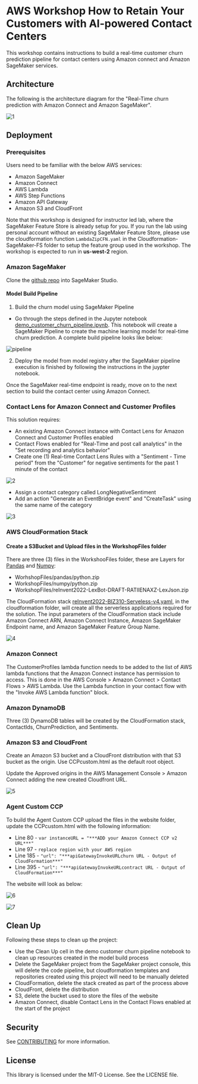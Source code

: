 # AWS Workshop How to Retain Your Customers with AI-powered Contact Centers

This workshop contains instructions to build a real-time customer churn prediction pipeline for contact centers using Amazon connect and Amazon SageMaker services.

## Architecture

The following is the architecture diagram for the "Real-Time churn prediction with Amazon Connect and Amazon SageMaker".

![1](./img/Architecture.png) 

## Deployment

### Prerequisites

Users need to be familiar with the below AWS services:

- Amazon SageMaker
- Amazon Connect
- AWS Lambda
- AWS Step Functions
- Amazon API Gateway
- Amazon S3 and CloudFront

Note that this workshop is designed for instructor led lab, where the SageMaker Feature Store is already setup for you. If you run the lab using personal account without an existing SageMaker Feature Store, please use the cloudformation function `LambdaZipCFN.yaml` in the Cloudformation-SageMaker-FS folder to setup the feature group used in the workshop. The workshop is expected to run in **us-west-2** region.
### Amazon SageMaker

Clone the [github repo](https://github.com/aws-samples/aws-workshop-how-to-retain-your-customers-with-ai-powered-contact-centers.git) into SageMaker Studio. 

#### Model Build Pipeline

1. Build the churn model using SageMaker Pipeline
- Go through the steps defined in the Jupyter notebook [demo_customer_churn_pipeline.ipynb](https://github.com/aws-samples/aws-workshop-how-to-retain-your-customers-with-ai-powered-contact-centers/blob/main/demo_customer_churn_pipeline.ipynb). This notebook will create a SageMaker Pipeline to create the machine learning model for real-time churn prediction. A complete build pipeline looks like below:

![pipeline](./img/model_build_pipeline.png)

2. Deploy the model from model registry after the SageMaker pipeline execution is finished by following the instructions in the juypter notebook.

Once the SageMaker real-time endpoint is ready, move on to the next section to build the contact center using Amazon Connect.

### Contact Lens for Amazon Connect and Customer Profiles

This solution requires:

- An existing Amazon Connect instance with Contact Lens for Amazon Connect and Customer Profiles enabled
- Contact Flows enabled for "Real-Time and post call analytics" in the "Set recording and analytics behavior"
- Create one (1) Real-time Contact Lens Rules with a "Sentiment - Time period" from the "Customer" for negative sentiments for the past 1 minute of the contact

![2](./img/clrules.png)

- Assign a contact category called LongNegativeSentiment
- Add an action "Generate an EventBridge event" and "CreateTask" using the same name of the category

![3](./img/clActions.png)

### AWS CloudFormation Stack

#### Create a S3Bucket and Upload files in the WorkshopFiles folder

There are three (3) files in the WorkshooFiles folder, these are Layers for [Pandas](https://pandas.pydata.org/) and [Numpy](https://numpy.org/):
- WorhshopFiles/pandas/python.zip
- WorkshopFiles/numpy/python.zip
- WorkshopFiles/reInvent2022-LexBot-DRAFT-RATIIENAXZ-LexJson.zip

The CloudFormation stack [reInvent2022-BIZ310-Serveless-v4.yaml](./Cloudformation-Serverless-Connect/reInvent2022-BIZ310-Serveless-v4.yaml), in the cloudformation folder, will create all the serverless applications required for the solution. The input parameters of the CloudFormation stack include Amazon Connect ARN, Amazon Connect Instance, Amazon SageMaker Endpoint name, and Amazon SageMaker Feature Group Name.

![4](./img/cfParameters.png)

### Amazon Connect

The CustomerProfiles lambda function needs to be added to the list of AWS lambda functions that the Amazon Connect instance has permission to access. This is done in the AWS Console > Amazon Connect > Contact Flows > AWS Lambda. Use the Lambda function in your contact flow with the "Invoke AWS Lambda function" block.

### Amazon DynamoDB

Three (3) DynamoDB tables will be created by the CloudFormation stack, ContactIds, ChurnPrediction, and Sentiments.

### Amazon S3 and CloudFront

Create an Amazon S3 bucket and a CloudFront distribution with that S3 bucket as the origin. Use CCPcustom.html as the default root object.

Update the Approved origins in the AWS Management Console > Amazon Connect adding the new created Cloudfront URL.

![5](./img/connectOrigins.png)

### Agent Custom CCP

To build the Agent Custom CCP upload the files in the website folder, update the CCPcustom.html with the following information:

- Line 80 - ```var instanceURL = "***ADD your Amazon Connect CCP v2 URL***"```
- Line 97 - ```replace region with your AWS region```
- Line 185 - ```"url": "***apiGatewayInvokeURLchurn URL - Output of CloudFormation***"```
- Line 395 - ```"url": "***apiGatewayInvokeURLcontract URL - Output of CloudFormation***"```

The website will look as below:

![6](./img/WebInterface1.png)

![7](./img/WebInterface2.png)

## Clean Up

Following these steps to clean up the project:

- Use the Clean Up cell in the demo customer churn pipeline notebook to clean up resources created in the model build process
- Delete the SageMaker project from the SageMaker project console, this will delete the code pipeline, but cloudformation templates and repositories created using this project will need to be manually deleted
- CloudFormation, delete the stack created as part of the process above
- CloudFront, delete the distribution
- S3, delete the bucket used to store the files of the website
- Amazon Connect, disable Contact Lens in the Contact Flows enabled at the start of the project


## Security

See [CONTRIBUTING](CONTRIBUTING.md#security-issue-notifications) for more information.

## License

This library is licensed under the MIT-0 License. See the LICENSE file.

